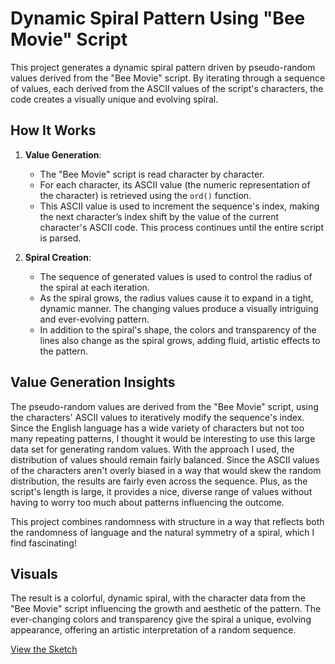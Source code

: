 # Dynamic Spiral Pattern Using "Bee Movie" Script

This project generates a dynamic spiral pattern driven by pseudo-random values derived from the "Bee Movie" script. By iterating through a sequence of values, each derived from the ASCII values of the script's characters, the code creates a visually unique and evolving spiral.

## How It Works

1. **Value Generation**: 
   - The "Bee Movie" script is read character by character.
   - For each character, its ASCII value (the numeric representation of the character) is retrieved using the `ord()` function.
   - This ASCII value is used to increment the sequence's index, making the next character’s index shift by the value of the current character's ASCII code. This process continues until the entire script is parsed.

2. **Spiral Creation**:
   - The sequence of generated values is used to control the radius of the spiral at each iteration.
   - As the spiral grows, the radius values cause it to expand in a tight, dynamic manner. The changing values produce a visually intriguing and ever-evolving pattern.
   - In addition to the spiral's shape, the colors and transparency of the lines also change as the spiral grows, adding fluid, artistic effects to the pattern.

## Value Generation Insights

The pseudo-random values are derived from the "Bee Movie" script, using the characters' ASCII values to iteratively modify the sequence's index. Since the English language has a wide variety of characters but not too many repeating patterns, I thought it would be interesting to use this large data set for generating random values. With the approach I used, the distribution of values should remain fairly balanced. Since the ASCII values of the characters aren't overly biased in a way that would skew the random distribution, the results are fairly even across the sequence. Plus, as the script's length is large, it provides a nice, diverse range of values without having to worry too much about patterns influencing the outcome.

This project combines randomness with structure in a way that reflects both the randomness of language and the natural symmetry of a spiral, which I find fascinating!

## Visuals

The result is a colorful, dynamic spiral, with the character data from the "Bee Movie" script influencing the growth and aesthetic of the pattern. The ever-changing colors and transparency give the spiral a unique, evolving appearance, offering an artistic interpretation of a random sequence.

[View the Sketch](https://editor.p5js.org/c_reed/sketches/jQcEiJ5B3)
